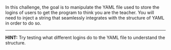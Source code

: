 In this challenge, the goal is to manipulate the YAML file used to store the logins of users to get the program to think you are the teacher. You will need to inject a string that seamlessly integrates with the structure of YAML in order to do so.

----
**HINT:** Try testing what different logins do to the YAML file to understand the structure.